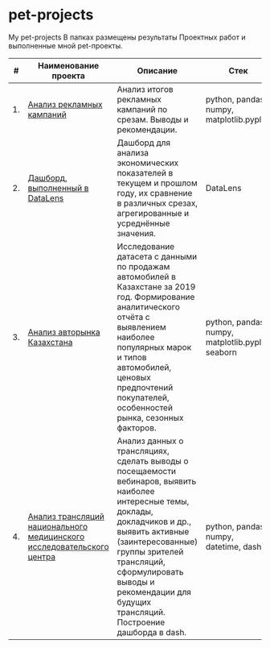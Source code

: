 # pet-projects
My pet-projects
В папках размещены результаты Проектных работ и выполненные мной pet-проекты. 


| #    | Наименование проекта                | Описание                                                     | Стек                                                         |
| ---- | ------------------------------------------------------------ | ------------------------------------------------------------ | ------------------------------------------------------------ |
| 1.   | [Анализ рекламных кампаний](https://github.com/AndreiVot/pet-projects/blob/main/advertising_campaings.ipynb) | Анализ итогов рекламных кампаний по срезам. Выводы и рекомендации. | python, pandas, numpy, matplotlib.pyplot       |
| 2.   | [Дашборд, выполненный в DataLens](https://datalens.yandex/uwd3ek6idow6j) | Дашборд для анализа экономических показателей в текущем и прошлом году, их сравнение в различных срезах, агрегированные и усреднённые значения. | DataLens |
| 3.   | [Анализ авторынка Казахстана](https://github.com/AndreiVot/pet-projects/blob/main/auto_KZ.ipynb) | Исследование датасета с данными по продажам автомобилей в Казахстане за 2019 год. Формирование аналитического отчёта с выявлением наиболее популярных марок и типов автомобилей, ценовых предпочтений покупателей, особенностей рынка, сезонных факторов. | python, pandas, numpy, matplotlib.pyplot, seaborn       |
| 4.   | [Анализ трансляций национального медицинского исследовательского центра](https://github.com/AndreiVot/pet-projects/blob/main/NMIZ_NDA.ipynb) | Анализ данных о трансляциях, сделать выводы о посещаемости вебинаров, выявить наиболее интересные темы, доклады, докладчиков и др., выявить активные (заинтересованные) группы зрителей трансляций, сформулировать выводы и рекомендации для будущих трансляций. Построение дашборда в dash.| python, pandas, numpy, datetime, dash |
